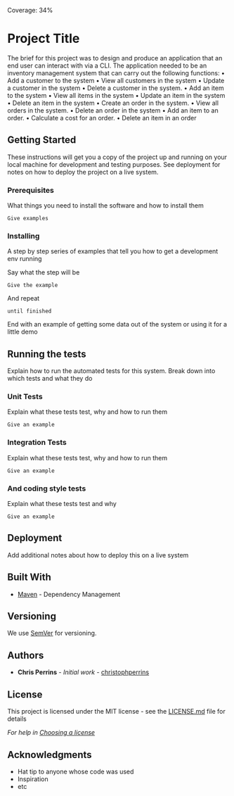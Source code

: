 Coverage: 34%
# Project Title

The brief for this project was to design and produce an application that an end user can interact with via a CLI. The application needed to be an inventory management system that can carry out the following functions:
•	Add a customer to the system
•	View all customers in the system
•	Update a customer in the system
•	Delete a customer in the system.
•	Add an item to the system
•	View all items in the system
•	Update an item in the system
•	Delete an item in the system
•	Create an order in the system.
•	View all orders in the system.
•	Delete an order in the system
•	Add an item to an order.
•	Calculate a cost for an order.
•	Delete an item in an order



## Getting Started

These instructions will get you a copy of the project up and running on your local machine for development and testing purposes. See deployment for notes on how to deploy the project on a live system.

### Prerequisites

What things you need to install the software and how to install them

```
Give examples
```

### Installing

A step by step series of examples that tell you how to get a development env running

Say what the step will be

```
Give the example
```

And repeat

```
until finished
```

End with an example of getting some data out of the system or using it for a little demo

## Running the tests

Explain how to run the automated tests for this system. Break down into which tests and what they do

### Unit Tests 

Explain what these tests test, why and how to run them

```
Give an example
```

### Integration Tests 
Explain what these tests test, why and how to run them

```
Give an example
```

### And coding style tests

Explain what these tests test and why

```
Give an example
```

## Deployment

Add additional notes about how to deploy this on a live system

## Built With

* [Maven](https://maven.apache.org/) - Dependency Management

## Versioning

We use [SemVer](http://semver.org/) for versioning.

## Authors

* **Chris Perrins** - *Initial work* - [christophperrins](https://github.com/christophperrins)

## License

This project is licensed under the MIT license - see the [LICENSE.md](LICENSE.md) file for details 

*For help in [Choosing a license](https://choosealicense.com/)*

## Acknowledgments

* Hat tip to anyone whose code was used
* Inspiration
* etc
